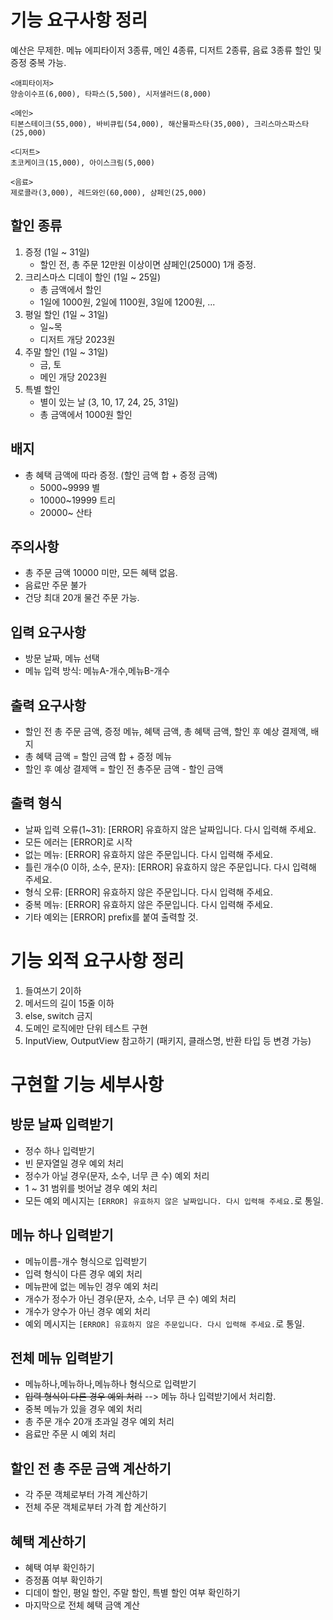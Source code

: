 # 기능 요구사항 정리

예산은 무제한.
메뉴 에피타이저 3종류, 메인 4종류, 디저트 2종류, 음료 3종류
할인 및 증정 중복 가능.

```
<애피타이저>
양송이수프(6,000), 타파스(5,500), 시저샐러드(8,000)

<메인>
티본스테이크(55,000), 바비큐립(54,000), 해산물파스타(35,000), 크리스마스파스타(25,000)

<디저트>
초코케이크(15,000), 아이스크림(5,000)

<음료>
제로콜라(3,000), 레드와인(60,000), 샴페인(25,000)
```

## 할인 종류

1. 증정 (1일 ~ 31일)
    - 할인 전, 총 주문 12만원 이상이면 샴페인(25000) 1개 증정.
2. 크리스마스 디데이 할인 (1일 ~ 25일)
    - 총 금액에서 할인
    - 1일에 1000원, 2일에 1100원, 3일에 1200원, ...
3. 평일 할인 (1일 ~ 31일)
    - 일~목
    - 디저트 개당 2023원
4. 주말 할인 (1일 ~ 31일)
    - 금, 토
    - 메인 개당 2023원
5. 특별 할인
    - 별이 있는 날 (3, 10, 17, 24, 25, 31일)
    - 총 금액에서 1000원 할인

## 배지

- 총 혜택 금액에 따라 증정. (할인 금액 합 + 증정 금액)
    - 5000~9999 별
    - 10000~19999 트리
    - 20000~ 산타

## 주의사항

- 총 주문 금액 10000 미만, 모든 혜택 없음.
- 음료만 주문 불가
- 건당 최대 20개 물건 주문 가능.

## 입력 요구사항

- 방문 날짜, 메뉴 선택
- 메뉴 입력 방식: 메뉴A-개수,메뉴B-개수

## 출력 요구사항

- 할인 전 총 주문 금액, 증정 메뉴, 혜택 금액, 총 혜택 금액, 할인 후 예상 결제액, 배지
- 총 혜택 금액 = 할인 금액 합 + 증정 메뉴
- 할인 후 예상 결제액 = 할인 전 총주문 금액 - 할인 금액

## 출력 형식

- 날짜 입력 오류(1~31): [ERROR] 유효하지 않은 날짜입니다. 다시 입력해 주세요.
- 모든 에러는 [ERROR]로 시작
- 없는 메뉴: [ERROR] 유효하지 않은 주문입니다. 다시 입력해 주세요.
- 틀린 개수(0 이하, 소수, 문자): [ERROR] 유효하지 않은 주문입니다. 다시 입력해 주세요.
- 형식 오류: [ERROR] 유효하지 않은 주문입니다. 다시 입력해 주세요.
- 중복 메뉴: [ERROR] 유효하지 않은 주문입니다. 다시 입력해 주세요.
- 기타 예외는 [ERROR] prefix를 붙여 출력할 것.

# 기능 외적 요구사항 정리

1. 들여쓰기 2이하
2. 메서드의 길이 15줄 이하
3. else, switch 금지
4. 도메인 로직에만 단위 테스트 구현
5. InputView, OutputView 참고하기 (패키지, 클래스명, 반환 타입 등 변경 가능)

# 구현할 기능 세부사항

## 방문 날짜 입력받기

- 정수 하나 입력받기
- 빈 문자열일 경우 예외 처리
- 정수가 아닐 경우(문자, 소수, 너무 큰 수) 예외 처리
- 1 ~ 31 범위를 벗어날 경우 예외 처리
- 모든 예외 메시지는 `[ERROR] 유효하지 않은 날짜입니다. 다시 입력해 주세요.`로 통일.

## 메뉴 하나 입력받기

- 메뉴이름-개수 형식으로 입력받기
- 입력 형식이 다른 경우 예외 처리
- 메뉴판에 없는 메뉴인 경우 예외 처리
- 개수가 정수가 아닌 경우(문자, 소수, 너무 큰 수) 예외 처리
- 개수가 양수가 아닌 경우 예외 처리
- 예외 메시지는 `[ERROR] 유효하지 않은 주문입니다. 다시 입력해 주세요.`로 통일.

## 전체 메뉴 입력받기

- 메뉴하나,메뉴하나,메뉴하나 형식으로 입력받기
- ~~입력 형식이 다른 경우 예외 처리~~ --> 메뉴 하나 입력받기에서 처리함.
- 중복 메뉴가 있을 경우 예외 처리
- 총 주문 개수 20개 초과일 경우 예외 처리
- 음료만 주문 시 예외 처리

## 할인 전 총 주문 금액 계산하기

- 각 주문 객체로부터 가격 계산하기
- 전체 주문 객체로부터 가격 합 계산하기

## 혜택 계산하기

- 혜택 여부 확인하기
- 증정품 여부 확인하기
- 디데이 할인, 평일 할인, 주말 할인, 특별 할인 여부 확인하기
- 마지막으로 전체 혜택 금액 계산


